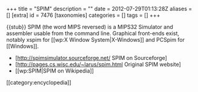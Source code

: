 +++
title = "SPIM"
description = ""
date = 2012-07-29T01:13:28Z
aliases = []
[extra]
id = 7476
[taxonomies]
categories = []
tags = []
+++

{{stub}}
SPIM (the word MIPS reversed) is a MIPS32 Simulator and assembler usable from the command line. Graphical front-ends exist, notably xspim for [[wp:X Window System|X-Windows]] and PCSpim for [[Windows]].

* [http://spimsimulator.sourceforge.net/ SPIM on Sourceforge]
* [http://pages.cs.wisc.edu/~larus/spim.html Original SPIM website]
* [[wp:SPIM|SPIM on Wikipedia]]

[[category:encyclopedia]]
